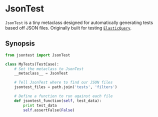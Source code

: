 # JsonTest

`JsonTest` is a tiny metaclass designed for automatically generating tests based off JSON files. Originally built for testing [`ElasticQuery`](https://github.com/Fizzadar/ElasticQuery).

## Synopsis

```py
from jsontest import JsonTest

class MyTests(TestCase):
    # Set the metaclass to JsonTest
    __metaclass__ = JsonTest

    # Tell JsonTest where to find our JSON files
    jsontest_files = path.join('tests', 'filters')

    # Define a function to run against each file
    def jsontest_function(self, test_data):
        print test_data
        self.assertFalse(False)
```
